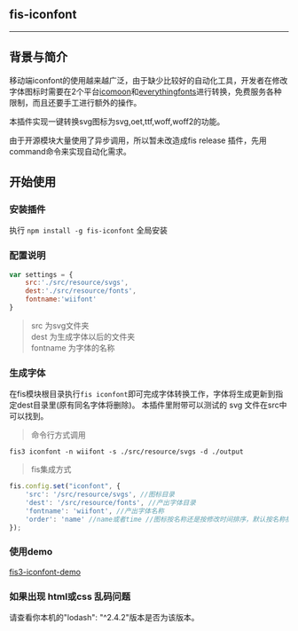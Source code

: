 ## fis-iconfont

---


## 背景与简介

移动端iconfont的使用越来越广泛，由于缺少比较好的自动化工具，开发者在修改字体图标时需要在2个平台[icomoon](https://icomoon.io/app/)和[everythingfonts](https://everythingfonts.com/)进行转换，免费服务各种限制，而且还要手工进行额外的操作。

本插件实现一键转换svg图标为svg,oet,ttf,woff,woff2的功能。

由于开源模块大量使用了异步调用，所以暂未改造成fis release 插件，先用command命令来实现自动化需求。

## 开始使用

### 安装插件

执行 `npm install -g fis-iconfont` 全局安装

### 配置说明

```javascript
var settings = {
    src:'./src/resource/svgs',
    dest:'./src/resource/fonts',
    fontname:'wiifont'
}
```
> src 为svg文件夹  
> dest 为生成字体以后的文件夹  
> fontname 为字体的名称  

### 生成字体

在fis模块根目录执行`fis iconfont`即可完成字体转换工作，字体将生成更新到指定dest目录里(原有同名字体将删除)。
本插件里附带可以测试的 svg 文件在src中可以找到。

> 命令行方式调用  
```
fis3 iconfont -n wiifont -s ./src/resource/svgs -d ./output
```

> fis集成方式
```javascript
fis.config.set("iconfont", {
    'src': '/src/resource/svgs', //图标目录
    'dest': '/src/resource/fonts', //产出字体目录
    'fontname': 'wiifont', //产出字体名称
    'order': 'name' //name或者time //图标按名称还是按修改时间排序，默认按名称排序
});
```

### 使用demo
[fis3-iconfont-demo](https://github.com/qinmudi/fis-command-iconfont-demo)

### 如果出现 html或css 乱码问题
请查看你本机的"lodash": "^2.4.2"版本是否为该版本。

